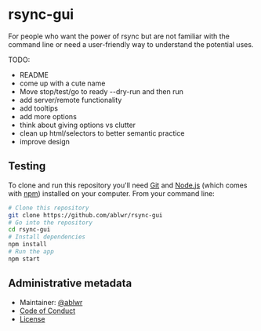 # rsync-gui

For people who want the power of rsync but are not familiar with the command
line or need a user-friendly way to understand the potential uses.

TODO: 
- README
- come up with a cute name
- Move stop/test/go to ready --dry-run and then run
- add server/remote functionality
- add tooltips
- add more options
- think about giving options vs clutter
- clean up html/selectors to better semantic practice
- improve design

## Testing

To clone and run this repository you'll need [Git](https://git-scm.com) and
[Node.js](https://nodejs.org/en/download/) (which comes with
[npm](http://npmjs.com)) installed on your computer. From your command line:

```bash
# Clone this repository
git clone https://github.com/ablwr/rsync-gui
# Go into the repository
cd rsync-gui
# Install dependencies
npm install
# Run the app
npm start
```

## Administrative metadata

- Maintainer: [@ablwr](https://github.com/ablwr)
- [Code of Conduct](CODE_OF_CONDUCT.md)
- [License](LICENSE.md)
